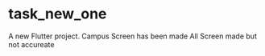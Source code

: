 # task_new_one

A new Flutter project.
Campus Screen has been made
All Screen made but not accureate 
